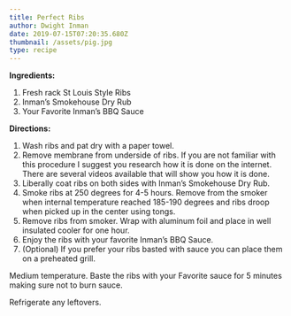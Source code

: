 ```yaml
---
title: Perfect Ribs
author: Dwight Inman
date: 2019-07-15T07:20:35.680Z
thumbnail: /assets/pig.jpg
type: recipe
---
```

**Ingredients:**

1. Fresh rack St Louis Style Ribs
2. Inman’s Smokehouse Dry Rub
3. Your Favorite Inman’s BBQ Sauce

**Directions:**

1. Wash ribs and pat dry with a paper towel.
2. Remove membrane from underside of ribs. If you are not familiar with this procedure I suggest you research how it is done on the internet. There are several videos available that will show you how it is done.
3. Liberally coat ribs on both sides with Inman’s Smokehouse Dry Rub.
4. Smoke ribs at 250 degrees for 4-5 hours. Remove from the smoker when internal temperature reached 185-190 degrees and ribs droop when picked up in the center using tongs.
5. Remove ribs from smoker. Wrap with aluminum foil and place in well insulated cooler for one hour.
6. Enjoy the ribs with your favorite Inman’s BBQ Sauce.
7. (Optional) If you prefer your ribs basted with sauce you can place them on a preheated grill.

Medium temperature. Baste the ribs with your Favorite sauce for 5 minutes making sure not to burn sauce.

Refrigerate any leftovers.
